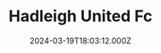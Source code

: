 ---
date: 2024-03-19T18:03:12.000Z
title: Hadleigh United Fc
latitude: 52.039936443290514
longitude: 0.953969286937028
url: http://www.hadleigh-utd.co.uk
category: checkin
---